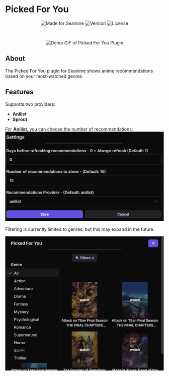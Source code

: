 # Picked For You

<p align="center">
  <img src="https://img.shields.io/badge/Made%20for-Seanime-00A1D1?style=flat&logo=seanime&logoColor=ffffff" alt="Made for Seanime" />
  <img src="https://img.shields.io/badge/Version-1.0.0-brightgreen" alt="Version" />
  <img src="https://img.shields.io/badge/License-MIT-blue" alt="License" />
</p>

<br />

<p align="center">
    <img src="src/gifs/Screen Recording 2025-05-05 203210.gif" alt="Demo GIF of Picked For You Plugin" />
</p>

## About

The Picked For You plugin for Seanime shows anime recommendations based on your most-watched genres.

## Features

Supports two providers:
- **Anilist**
- **Sprout**

For **Anilist**, you can choose the number of recommendations:
![Settings Screenshot](src/images/settings.png)

Filtering is currently limited to genres, but this may expand in the future.

![Filters Screenshot](src/images/filters.png)
